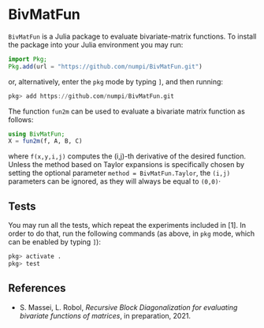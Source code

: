 # BivMatFun

```BivMatFun``` is a Julia package to evaluate bivariate-matrix functions. 
To install the package into your Julia environment you may run:
```julia
import Pkg;
Pkg.add(url = "https://github.com/numpi/BivMatFun.git")
```
or, alternatively, enter the ```pkg``` mode by typing ```]```, and then 
running:
```julia
pkg> add https://github.com/numpi/BivMatFun.git
```

The function ```fun2m``` can be used to evaluate a bivariate 
matrix function as follows:
```julia
using BivMatFun;
X = fun2m(f, A, B, C)
```
where ```f(x,y,i,j)``` computes the (i,j)-th derivative of the desired
function. Unless the method based on Taylor expansions is specifically
chosen by setting the optional parameter ```method = BivMatFun.Taylor```, 
the ```(i,j)``` parameters can be ignored, as they will always be equal 
to ```(0,0)```· 

## Tests

You may run all the tests, which repeat the experiments included in [1].
In order to do that, run the following commands (as above, in `pkg` mode, which can be
enabled by typing `]`):
```julia
pkg> activate .
pkg> test
```

## References

* S. Massei, L. Robol, _Recursive Block Diagonalization for evaluating bivariate functions of matrices_, in preparation, 2021.
